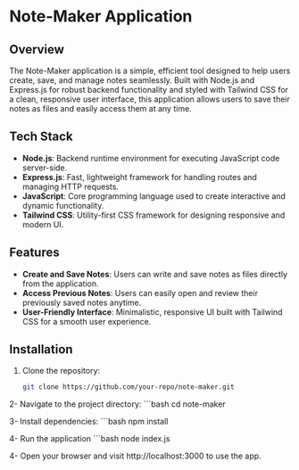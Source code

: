# **Note-Maker Application**

## **Overview**
The Note-Maker application is a simple, efficient tool designed to help users create, save, and manage notes seamlessly. Built with Node.js and Express.js for robust backend functionality and styled with Tailwind CSS for a clean, responsive user interface, this application allows users to save their notes as files and easily access them at any time.

## **Tech Stack**
- **Node.js**: Backend runtime environment for executing JavaScript code server-side.
- **Express.js**: Fast, lightweight framework for handling routes and managing HTTP requests.
- **JavaScript**: Core programming language used to create interactive and dynamic functionality.
- **Tailwind CSS**: Utility-first CSS framework for designing responsive and modern UI.

## **Features**
- **Create and Save Notes**: Users can write and save notes as files directly from the application.
- **Access Previous Notes**: Users can easily open and review their previously saved notes anytime.
- **User-Friendly Interface**: Minimalistic, responsive UI built with Tailwind CSS for a smooth user experience.

## **Installation**
1. Clone the repository:
   ```bash
   git clone https://github.com/your-repo/note-maker.git

2- Navigate to the project directory:
    ```bash
    cd note-maker

3- Install dependencies:
    ```bash
    npm install

4- Run the application
    ```bash
    node index.js

4- Open your browser and visit http://localhost:3000 to use the app.